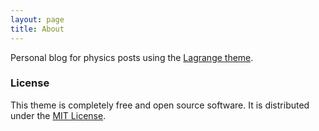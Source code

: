 ```yaml
---
layout: page
title: About
---
```


Personal blog for physics posts using the [Lagrange theme](https://github.com/LeNPaul/Lagrange).

### License

This theme is completely free and open source software. It is distributed under the [MIT License](http://choosealicense.com/licenses/mit/).
<!--stackedit_data:
eyJoaXN0b3J5IjpbLTE5Mjg3MzI1MjBdfQ==
-->